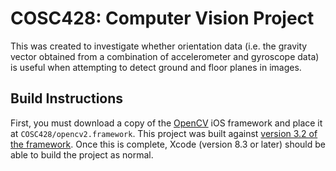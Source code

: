 COSC428: Computer Vision Project
================================

This was created to investigate whether orientation data (i.e. the gravity vector obtained from a combination of accelerometer and gyroscope data) is useful when attempting to detect ground and floor planes in images.

Build Instructions
------------------

First, you must download a copy of the [OpenCV](http://opencv.org) iOS framework and place it at `COSC428/opencv2.framework`. This project was built against [version 3.2 of the framework](https://sourceforge.net/projects/opencvlibrary/files/opencv-ios/3.2.0/opencv-3.2.0-ios-framework.zip/download). Once this is complete, Xcode (version 8.3 or later) should be able to build the project as normal.
